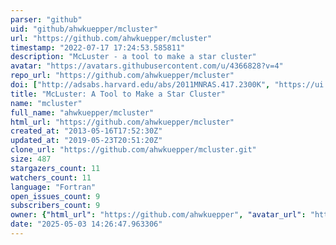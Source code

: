 ```yaml
---
parser: "github"
uid: "github/ahwkuepper/mcluster"
url: "https://github.com/ahwkuepper/mcluster"
timestamp: "2022-07-17 17:24:53.585811"
description: "McLuster - a tool to make a star cluster"
avatar: "https://avatars.githubusercontent.com/u/4366828?v=4"
repo_url: "https://github.com/ahwkuepper/mcluster"
doi: ["http://adsabs.harvard.edu/abs/2011MNRAS.417.2300K", "https://ui.adsabs.harvard.edu/abs/2011ascl.soft07015K/abstract"]
title: "McLuster: A Tool to Make a Star Cluster"
name: "mcluster"
full_name: "ahwkuepper/mcluster"
html_url: "https://github.com/ahwkuepper/mcluster"
created_at: "2013-05-16T17:52:30Z"
updated_at: "2019-05-23T20:51:20Z"
clone_url: "https://github.com/ahwkuepper/mcluster.git"
size: 487
stargazers_count: 11
watchers_count: 11
language: "Fortran"
open_issues_count: 9
subscribers_count: 9
owner: {"html_url": "https://github.com/ahwkuepper", "avatar_url": "https://avatars.githubusercontent.com/u/4366828?v=4", "login": "ahwkuepper", "type": "User"}
date: "2025-05-03 14:26:47.963306"
---
```

